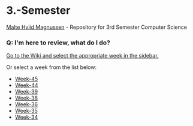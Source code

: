 # 3.-Semester
[Malte Hviid Magnussen](https://maltemagnussen.com) - Repository for 3rd Semester Computer Science

### Q: I'm here to review, what do I do? 

[Go to the Wiki and select the appropriate week in the sidebar.](https://github.com/MalteMagnussen/3.-Semester/wiki)

Or select a week from the list below:
* [Week-45](https://github.com/MalteMagnussen/3.-Semester/wiki/Week-45)
* [Week-44](https://github.com/MalteMagnussen/3.-Semester/wiki/Week-44)
* [Week-39](https://github.com/MalteMagnussen/3.-Semester/wiki/Week-39)
* [Week-38](https://github.com/MalteMagnussen/3.-Semester/wiki/Week-38)
* [Week-36](https://github.com/MalteMagnussen/3.-Semester/wiki/Week-36)
* [Week-35](https://github.com/MalteMagnussen/3.-Semester/wiki/Week-35)
* [Week-34](https://github.com/MalteMagnussen/3.-Semester/wiki/Week-34)
